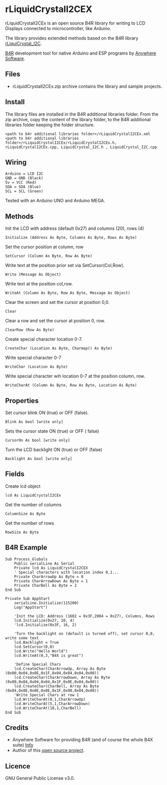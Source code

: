 # rLiquidCrystalI2CEX
rLiquidCrystalI2CEx is an open source B4R library for writing to LCD Displays connected to microcontroller, like Arduino.

The library provides extended methods based on the B4R library [rLiquiCrystal_I2C](https://www.b4x.com/android/forum/threads/liquidcrystal_i2c.66425/).

[B4R](https://www.b4x.com/b4r.html) development tool for native Arduino and ESP programs by [Anywhere Software](https://www.b4x.com).

## Files
* rLiquidCrystalI2CEx.zip archive contains the library and sample projects.

## Install
The library files are installed in the B4R additional libraries folder.
From the zip archive, copy the content of the library folder, to the B4R additional libraries folder keeping the folder structure.
```
<path to b4r additional libraries folder>/rLiquidCrystalI2CEx.xml
<path to b4r additional libraries folder>/rLiquidCrystalI2CEx/rLiquidCrystalI2CEx.h, rLiquidCrystalI2CEx.cpp, LiquidCrystal_I2C.h , LiquidCrystal_I2C.cpp 
```

## Wiring
```
Arduino = LCD I2C
GND = GND (Black)
5v = VCC (Red)
SDA = SDA (Blue)
SCL = SCL (Green)
```
Tested with an Arduino UNO and Arduino MEGA.

## Methods
Init the LCD with address (default 0x27) and columns (20), rows (4)
```
Initialize (Address As Byte, Columns As Byte, Rows As Byte)
```

Set the cursor position at column, row
```
SetCursor (Column As Byte, Row As Byte)
```

Write text at the position prior set via SetCursor(Col,Row).
```
Write (Message As Object)
```

Write text at the position col,row.
```
WriteAt (Column As Byte, Row As Byte, Message As Object)
```

Clear the screen and set the cursor at position 0,0.
```
Clear
```

Clear a row and set the cursor at position 0, row.
```
ClearRow (Row As Byte)
```

Create special character location 0-7.
```
CreateChar (Location As Byte, Charmap() As Byte)
```

Write special character 0-7
```
WriteChar (Location As Byte)
```

Write special character wih location 0-7 at the position column, row.
```
WriteCharAt (Column As Byte, Row As Byte, Location As Byte)
```

## Properties
Set cursor blink ON (true) or OFF (false).
```
Blink As bool [write only]
```

Sets the cursor state ON (true) or OFF ( false)
```
CursorOn As bool [write only]
```

Turn the LCD backlight ON (true) or OFF (false)
```
Backlight As bool [write only]
```

## Fields
Create lcd object
```
lcd As LiquidCrystalI2CEx
```

Get the number of columns
```
ColumnSize As Byte
```

Get the number of rows
```
RowSize As Byte
```

## B4R Example
```
Sub Process_Globals
	Public serialLine As Serial
   	Private lcd As LiquidCrystalI2CEX
	' Special characters with location index 0,1...
	Private CharArrowUp As Byte = 0
	Private CharArrowDown As Byte = 1
	Private CharBell As Byte = 2
End Sub

Private Sub AppStart
	serialLine.Initialize(115200)
   	Log("AppStart")
	
	'Init the LCD: Address (1602 = 0x3F,2004 = 0x27), Columns, Rows
	lcd.Initialize(0x27, 20, 4)
	'lcd.Initialize(0x3F, 16, 2)

	'Turn the backlight on (default is turned off), set cursor 0,0, write some text
   	lcd.Backlight = True
	lcd.SetCursor(0,0)
	lcd.Write("Hello World")
	lcd.WriteAt(0,3,"B4X is great")
	
	'Define Special Chars
	lcd.CreateChar(CharArrowUp, Array As Byte (0x00,0x04,0x0E,0x1F,0x04,0x04,0x04,0x00))
	lcd.CreateChar(CharArrowDown, Array As Byte (0x00,0x04,0x04,0x04,0x1F,0x0E,0x04,0x00))
	lcd.CreateChar(CharBell, Array As Byte (0x04,0x0E,0x0E,0x0E,0x1F,0x00,0x04,0x00))
	'Write Special Chars at row 1
	lcd.WriteCharAt(0,1,CharArrowUp)
	lcd.WriteCharAt(5,1,CharArrowDown)
	lcd.WriteCharAt(10,1,CharBell)
End Sub
```

## Credits
* Anywhere Software for providing B4R (and of course the whole B4X suite) [Info](https://www.b4x.com/)
* Author of this [open source project](https://github.com/marcoschwartz/LiquidCrystal_I2C).

## Licence
GNU General Public License v3.0.
